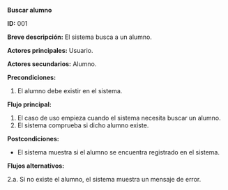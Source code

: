 **Buscar alumno**

**ID:** 001

**Breve descripción:** El sistema busca a un alumno.

**Actores principales:** Usuario.

**Actores secundarios:** Alumno.

**Precondiciones:**

  1. El alumno debe existir en el sistema.

**Flujo principal:**

  1. El caso de uso empieza cuando el sistema necesita buscar un alumno.
  2. El sistema comprueba si dicho alumno existe.

**Postcondiciones:**

  * El sistema muestra si el alumno se encuentra registrado en el sistema.

**Flujos alternativos:**

  2.a. Si no existe el alumno, el sistema muestra un mensaje de error.
